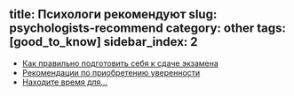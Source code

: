 title: Психологи рекомендуют
slug: psychologists-recommend
category: other
tags: [good_to_know]
sidebar_index: 2
---

- [Как правильно подготовить себя к сдаче экзамена](/psychologists-recommend/preparing-to-exam/)
- [Рекомендации по приобретению уверенности](/psychologists-recommend/confidence-acquirement/)
- [Находите время для...](/psychologists-recommend/find-time-for/)